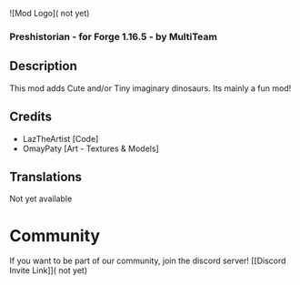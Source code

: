 
![Mod Logo]( not yet)
### Preshistorian - for Forge 1.16.5 - by MultiTeam

## Description
This mod adds Cute and/or Tiny imaginary dinosaurs. Its mainly a fun mod!

## Credits
- LazTheArtist [Code]
- OmayPaty [Art - Textures & Models]

## Translations
Not yet available

# Community

If you want to be part of our community, join the discord server!
[[Discord Invite Link]]( not yet)